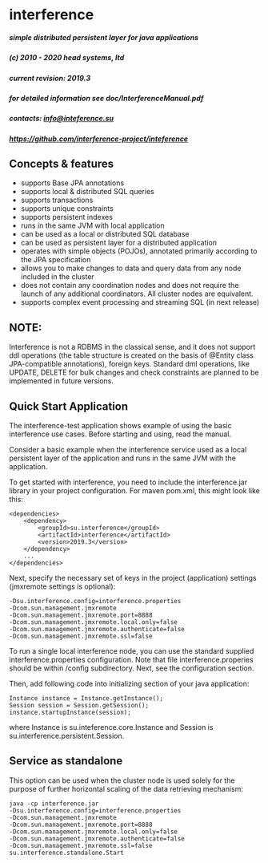 # interference

##### simple distributed persistent layer for java applications
##### (c) 2010 - 2020 head systems, ltd
##### current revision: 2019.3
##### for detailed information see doc/InterferenceManual.pdf

##### contacts: info@inteference.su
##### https://github.com/interference-project/inteference


## Concepts & features

- supports Base JPA annotations
- supports local & distributed SQL queries
- supports transactions
- supports unique constraints
- supports persistent indexes
- runs in the same JVM with local application
- can be used as a local or distributed SQL database
- can be used as persistent layer for a distributed application
- operates with simple objects (POJOs), annotated primarily 
  according to the JPA specification
- allows you to make changes to data and query data from any node 
  included in the cluster
- does not contain any coordination nodes and does not require 
  the launch of any additional coordinators. All cluster nodes are equivalent.
- supports complex event processing and streaming SQL (in next release)

## NOTE:

Interference is not a RDBMS in the classical sense, and it does 
not support ddl operations (the table structure is created on the basis 
of @Entity class JPA-compatible annotations), foreign keys. Standard 
dml operations, like UPDATE, DELETE for bulk changes and check constraints 
are planned to be implemented in future versions.

## Quick Start Application

The interference-test application shows example of using the basic 
interference use cases. Before starting and using, read the manual.

Consider a basic example when the interference service used as a 
local persistent layer of the application and runs in the same JVM 
with the application.

To get started with interference, you need to include the interference.jar 
library in your project configuration. For maven pom.xml, this might look 
like this:

```
<dependencies>
    <dependency>
        <groupId>su.interference</groupId>
        <artifactId>interference</artifactId>
        <version>2019.3</version>
    </dependency>
    ...
</dependencies>
```

Next, specify the necessary set of keys in the project 
(application) settings (jmxremote settings is optional):

```
-Dsu.interference.config=interference.properties
-Dcom.sun.management.jmxremote 
-Dcom.sun.management.jmxremote.port=8888
-Dcom.sun.management.jmxremote.local.only=false 
-Dcom.sun.management.jmxremote.authenticate=false 
-Dcom.sun.management.jmxremote.ssl=false
```

To run a single local interference node, you can use the standard 
supplied interference.properties configuration. Note that file 
interference.properies should be within /config subdirectory. 
Next, see the configuration section.

Then, add following code into initializing section of your java application:

```
Instance instance = Instance.getInstance();
Session session = Session.getSession();
instance.startupInstance(session);
```

where Instance is su.inteference.core.Instance and Session is su.interference.persistent.Session.


## Service as standalone

This option can be used when the cluster node is used solely for the purpose of further horizontal scaling of the data retrieving mechanism:

```
java -cp interference.jar 
-Dsu.interference.config=interference.properties
-Dcom.sun.management.jmxremote 
-Dcom.sun.management.jmxremote.port=8888 
-Dcom.sun.management.jmxremote.local.only=false 
-Dcom.sun.management.jmxremote.authenticate=false 
-Dcom.sun.management.jmxremote.ssl=false 
su.interference.standalone.Start
```
